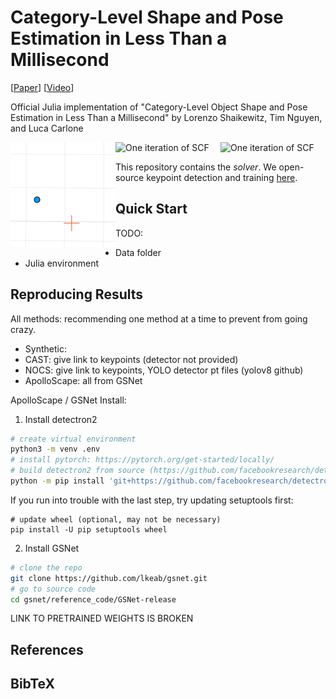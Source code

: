 # Category-Level Shape and Pose Estimation in Less Than a Millisecond
[[Paper](TODO)] [[Video](TODO)]

Official Julia implementation of "Category-Level Object Shape and Pose Estimation in Less Than a Millisecond"
by Lorenzo Shaikewitz, Tim Nguyen, and Luca Carlone

<div class="row">
    <div class="column" style="width: 33.33%; float: left;">
        <img src="assets/scf_oneiter.gif" alt="One iteration of SCF">
    </div>
    <div class="column" style="width: 33.33%; float: left;">
        <img src="assets/scf_onemin.gif" alt="One iteration of SCF">
    </div>
    <div class="column" style="width: 33.33%; float: left;">
        <img src="assets/scf_twomins.gif" alt="One iteration of SCF">
    </div>
</div><br>

This repository contains the *solver*. We open-source keypoint detection and training [here]().

## Quick Start
TODO:
- Data folder
- Julia environment

## Reproducing Results
All methods: recommending one method at a time to prevent from going crazy.

- Synthetic:
- CAST: give link to keypoints (detector not provided)
- NOCS: give link to keypoints, YOLO detector pt files (yolov8 github)
- ApolloScape: all from GSNet

ApolloScape / GSNet Install:
1. Install detectron2
```bash
# create virtual environment
python3 -m venv .env
# install pytorch: https://pytorch.org/get-started/locally/
# build detectron2 from source (https://github.com/facebookresearch/detectron2/blob/main/INSTALL.md)
python -m pip install 'git+https://github.com/facebookresearch/detectron2.git'
```
If you run into trouble with the last step, try updating setuptools first:
```
# update wheel (optional, may not be necessary)
pip install -U pip setuptools wheel
```
2. Install GSNet
```bash
# clone the repo
git clone https://github.com/lkeab/gsnet.git
# go to source code
cd gsnet/reference_code/GSNet-release
```
LINK TO PRETRAINED WEIGHTS IS BROKEN

## References


## BibTeX

